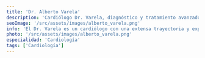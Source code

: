 ```yaml
---
title: 'Dr. Alberto Varela'
description: 'Cardiólogo Dr. Varela, diagnóstico y tratamiento avanzado de enfermedades cardíacas en clínica de corta estancia.'
seoImage: '/src/assets/images/alberto_varela.png'
info: 'El Dr. Varela es un cardiólogo con una extensa trayectoria y experiencia en el campo de la cardiología. Con más de 30 años de práctica médica, el Dr. Varela se ha destacado por su dedicación a la excelencia en el cuidado cardíaco y su compromiso con la salud de sus pacientes. Su vasto conocimiento y experiencia lo han convertido en un líder respetado en el tratamiento de enfermedades cardiovasculares, y su enfoque centrado en el paciente se refleja en cada aspecto de su práctica médica. Su pasión por la medicina y su compromiso con la salud cardiovascular lo convierten en un recurso invaluable para aquellos que buscan tratamiento cardíaco de alta calidad.'
photo: '/src/assets/images/alberto_varela.png'
especialidad: 'Cardiología'
tags: ['Cardiología']
---
```

